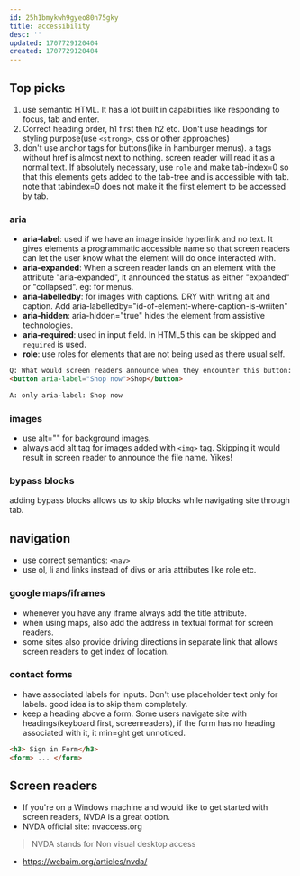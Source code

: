 ```yaml
---
id: 25h1bmykwh9gyeo80n75gky
title: accessibility
desc: ''
updated: 1707729120404
created: 1707729120404
---
```

## Top picks

1. use semantic HTML. It has a lot built in capabilities like responding to focus, tab and enter.
2. Correct heading order, h1 first then h2 etc. Don't use headings for styling purpose(use `<strong>`, css or other approaches)
3. don't use anchor tags for buttons(like in hamburger menus). a tags without href is almost next to nothing. screen reader will read it as a normal text. If absolutely necessary, use `role` and make tab-index=0 so that this elements gets added to the tab-tree and is accessible with tab. note that tabindex=0 does not make it the first element to be accessed by tab.


### aria
- **aria-label**: used if we have an image inside hyperlink and no text. It gives elements a programmatic accessible name so that screen readers can let the user know what the element will do once interacted with.
- **aria-expanded**: When a screen reader lands on an element with the attribute "aria-expanded", it announced the status as either "expanded" or "collapsed". eg: for menus.
- **aria-labelledby**: for images with captions. DRY with writing alt and caption. Add aria-labelledby="id-of-element-where-caption-is-wriiten"
- **aria-hidden**: aria-hidden="true" hides the element from assistive technologies.
- **aria-required**: used in input field. In HTML5 this can be skipped and `required` is used.
- **role**: use roles for elements that are not being used as there usual self.

```html
Q: What would screen readers announce when they encounter this button:
<button aria-label="Shop now">Shop</button>

A: only aria-label: Shop now
```

### images
- use alt="" for background images.
- always add alt tag for images added with `<img>` tag. Skipping it would result in screen reader to announce the file name. Yikes!

### bypass blocks
adding bypass blocks allows us to skip blocks while navigating site through tab.

## navigation
- use correct semantics: `<nav>`
- use ol, li and links instead of divs or aria attributes like role etc.

### google maps/iframes
- whenever you have any iframe always add the title attribute.
- when using maps, also add the address in textual format for screen readers. 
- some sites also provide driving directions in separate link that allows screen readers to get index of location.

### contact forms
- have associated labels for inputs. Don't use placeholder text only for labels. good idea is to skip them completely. 
- keep a heading above a form. Some users navigate site with headings(keyboard first, screenreaders), if the form has no heading associated with it, it min=ght get unnoticed.

```html
<h3> Sign in Form</h3>
<form> ... </form>
```

## Screen readers

- If you're on a Windows machine and would like to get started with screen readers, NVDA is a great option.
- NVDA official site: nvaccess.org
>NVDA stands for Non visual desktop access
- https://webaim.org/articles/nvda/